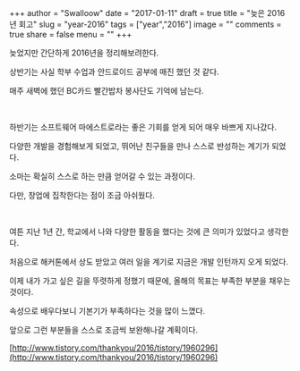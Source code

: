 +++
author = "Swalloow"
date = "2017-01-11"
draft = true
title = "늦은 2016년 회고"
slug = "year-2016"
tags = ["year","2016"]
image = ""
comments = true
share = false
menu = ""
+++

늦었지만 간단하게 2016년을 정리해보려한다.

상반기는 사실 학부 수업과 안드로이드 공부에 매진 했던 것 같다.

매주 새벽에 했던 BC카드 빨간밥차 봉사단도 기억에 남는다.

   ​

하반기는 소프트웨어 마에스트로라는 좋은 기회를 얻게 되어 매우 바쁘게 지나갔다.

다양한 개발을 경험해보게 되었고, 뛰어난 친구들을 만나 스스로 반성하는 계기가 되었다.

소마는 확실히 스스로 하는 만큼 얻어갈 수 있는 과정이다.

다만, 창업에 집착한다는 점이 조금 아쉬웠다.

   ​

여튼 지난 1년 간, 학교에서 나와 다양한 활동을 했다는 것에 큰 의미가 있었다고 생각한다.

처음으로 해커톤에서 상도 받았고 여러 일을 계기로 지금은 개발 인턴까지 오게 되었다.

이제 내가 가고 싶은 길을 뚜렷하게 정했기 때문에, 올해의 목표는 부족한 부분을 채우는 것이다.

속성으로 배우다보니 기본기가 부족하다는 것을 많이 느꼈다.

앞으로 그런 부분들을 스스로 조금씩 보완해나갈 계획이다.

[http://www.tistory.com/thankyou/2016/tistory/1960296](http://www.tistory.com/thankyou/2016/tistory/1960296)
